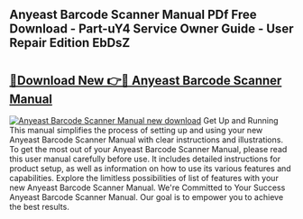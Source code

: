 ## Anyeast Barcode Scanner Manual PDf Free Download - Part-uY4 Service Owner Guide - User Repair Edition EbDsZ

# <h2><a href="http://bc16202.oget.top/?id=Anyeast+Barcode+Scanner+Manual">🔗Download New 👉🔴 Anyeast Barcode Scanner Manual</a></h2>

[![Anyeast Barcode Scanner Manual new download](https://i.imgur.com/5g1atiW.png)](http://bc16202.oget.top/?id=Anyeast+Barcode+Scanner+Manual)
Get Up and Running This manual simplifies the process of setting up and using your new Anyeast Barcode Scanner Manual with clear instructions and illustrations. To get the most out of your Anyeast Barcode Scanner Manual, please read this user manual carefully before use. It includes detailed instructions for product setup, as well as information on how to use its various features and capabilities. Explore the limitless possibilities of list of features with your new Anyeast Barcode Scanner Manual. We're Committed to Your Success Anyeast Barcode Scanner Manual. Our goal is to empower you to achieve the best results.
